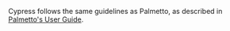 Cypress follows the same guidelines as Palmetto, as described in <a href="https://www.palmetto.clemson.edu/palmetto/pages/userguide.html#graduating" target="_blank">Palmetto's User Guide</a>.
